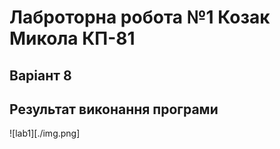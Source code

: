 # Лаброторна робота №1 Козак Микола КП-81

## Варіант 8

## Результат виконання програми
![lab1][./img.png]
